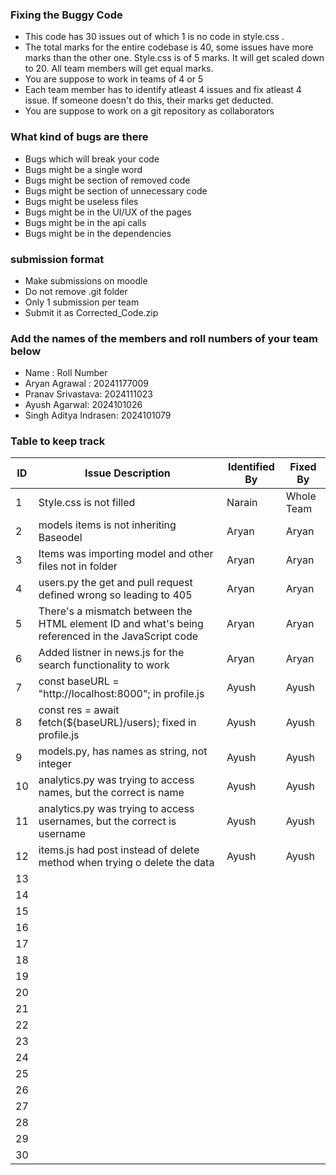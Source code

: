 ### Fixing the Buggy Code

- This code has 30 issues out of which 1 is no code in style.css . 
- The total marks for the entire codebase is 40, some issues have more marks than the other one. Style.css is of 5 marks. It will get scaled down to 20. All team members will get equal marks.
- You are suppose to work in teams of 4 or 5
- Each team member has to identify atleast 4 issues and fix atleast 4 issue. If someone doesn't do this, their marks get deducted.
- You are suppose to work on a git repository as collaborators

### What kind of bugs are there

- Bugs which will break your code
- Bugs might be a single word
- Bugs might be section of removed code
- Bugs might be section of unnecessary code
- Bugs might be useless files
- Bugs might be in the UI/UX of the pages
- Bugs might be in the api calls
- Bugs might be in the dependencies  

### submission format

- Make submissions on moodle
- Do not remove .git folder 
- Only 1 submission per team
- Submit it as Corrected_Code.zip

### Add the names of the members and roll numbers of your team below

- Name : Roll Number
- Aryan Agrawal : 20241177009
- Pranav Srivastava: 2024111023
- Ayush Agarwal: 2024101026
- Singh Aditya Indrasen: 2024101079

### Table to keep track

| ID  | Issue Description                                                                            | Identified By | Fixed By   |
|-----|----------------------------------------------------------------------------------------------|---------------|------------|
| 1   | Style.css is not filled                                                                      | Narain        | Whole Team |
| 2   | models items is not inheriting Baseodel                                                      | Aryan         | Aryan      |
| 3   | Items was importing model and other files not in folder                                      | Aryan         | Aryan      |
| 4   | users.py the get and pull request defined wrong so leading to 405                            | Aryan         | Aryan      |
| 5   | There's a mismatch between the HTML element ID and what's being referenced in the JavaScript code | Aryan         | Aryan      |
| 6   | Added listner in news.js for the search functionality to work                                | Aryan         | Aryan      |
| 7   | const baseURL = "http://localhost:8000"; in profile.js                              | Ayush         | Ayush      |
| 8   | const res = await fetch(${baseURL}/users); fixed in profile.js     | Ayush         | Ayush      |
| 9   |  models.py, has names as string, not integer                        | Ayush         | Ayush      |
| 10  |  analytics.py was trying to access names, but the correct is name                       | Ayush         | Ayush      |
| 11  |   analytics.py was trying to access usernames, but the correct is username                                      | Ayush         | Ayush      |
| 12  |   items.js had post instead of  delete method when trying o delete the data      | Ayush         | Ayush      |
| 13  |                                                                                              |               |            |
| 14  |                                                                                              |               |            |
| 15  |                                                                                              |               |            |
| 16  |                                                                                              |               |            |
| 17  |                                                                                              |               |            |
| 18  |                                                                                              |               |            |
| 19  |                                                                                              |               |            |
| 20  |                                                                                              |               |            |
| 21  |                                                                                              |               |            |
| 22  |                                                                                              |               |            |
| 23  |                                                                                              |               |            |
| 24  |                                                                                              |               |            |
| 25  |                                                                                              |               |            |
| 26  |                                                                                              |               |            |
| 27  |                                                                                              |               |            |
| 28  |                                                                                              |               |            |
| 29  |                                                                                              |               |            |
| 30  |                                                                                              |               |            |
